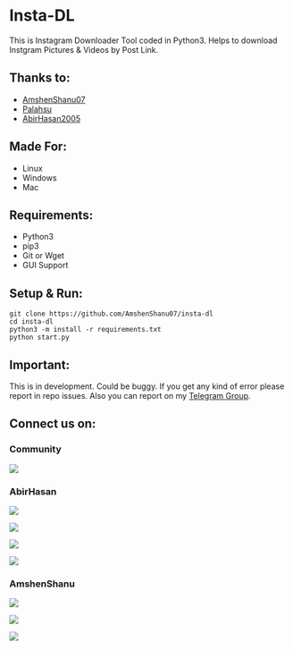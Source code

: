 # Insta-DL
This is Instagram Downloader Tool coded in Python3. Helps to download Instgram Pictures & Videos by Post Link.

## Thanks to:
- [AmshenShanu07](https://github.com/AmshenShanu07/insta-dl)
- [Palahsu](https://github.com/palahsu)
- [AbirHasan2005](https://github.com/AbirHasan2005/insta-dl)

## Made For:
- Linux
- Windows
- Mac

## Requirements:
- Python3
- pip3
- Git or Wget
- GUI Support

## Setup & Run:
```
git clone https://github.com/AmshenShanu07/insta-dl
cd insta-dl
python3 -m install -r requirements.txt
python start.py
```

## Important:
This is in development. Could be buggy. If you get any kind of error please report in repo issues. Also you can report on my [Telegram Group](http://t.me/linux_repo).


## Connect us on:
### Community
<a href="https://t.me/linux_repo"><img src="https://img.shields.io/badge/Telegram-Join%20Telegram%20Group-blue.svg?logo=telegram"></a>

### AbirHasan
<p align="left">
<a href="https://github.com/AbirHasan2005"><img src="https://img.shields.io/badge/GitHub-Follow%20on%20GitHub-inactive.svg?logo=github"></a>
</p>
<p align="left">
<a href="https://twitter.com/AbirHasan2005"><img src="https://img.shields.io/badge/Twitter-Follow%20on%20Twitter-informational.svg?logo=twitter"></a>
</p>
<p align="left">
<a href="https://facebook.com/AbirHasan2005"><img src="https://img.shields.io/badge/Facebook-Follow%20on%20Facebook-blue.svg?logo=facebook"></a>
</p>
<p align="left">
<a href="https://instagram.com/AbirHasan2005"><img src="https://img.shields.io/badge/Instagram-Follow%20on%20Instagram-important.svg?logo=instagram"></a>
  
 ### AmshenShanu
<p align="left">
<a href="https://github.com/AmshenShanu07"><img src="https://img.shields.io/badge/GitHub-Follow%20on%20GitHub-inactive.svg?logo=github"></a>
</p>
<p align="left">
<a href="https://facebook.com/amshen.shanu"><img src="https://img.shields.io/badge/Facebook-Follow%20on%20Facebook-blue.svg?logo=facebook"></a>
</p>
<p align="left">
<a href="https://instagram.com/amshen__shanu"><img src="https://img.shields.io/badge/Instagram-Follow%20on%20Instagram-important.svg?logo=instagram"></a>
